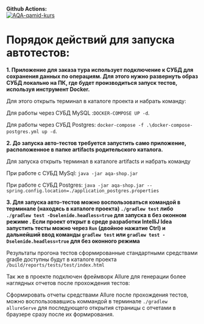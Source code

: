 **Github Actions:**  
[![AQA-qamid-kurs](https://github.com/shade1471/aqa-qamid-kurs/actions/workflows/gradle.yml/badge.svg)](https://github.com/shade1471/aqa-qamid-kurs/actions/workflows/gradle.yml)

# Порядок действий для запуска автотестов:

**1. Приложение для заказа тура использует подключение к СУБД для сохранения данных по операциям. Для этого нужно развернуть образ СУБД локально на ПК, где будет производиться запуск тестов, используя инструмент Docker.**

Для этого открыть терминал в каталоге проекта и набрать команду:

Для работы через СУБД MySQL :```DOCKER-COMPOSE UP -d```.

Для работы через СУБД Postgres: ```docker-compose -f .\docker-compose-postgres.yml up -d```.

**2. До запуска авто-тестов требуется запустить само приложение, расположенное в папке artifacts родительского каталога.**

Для запуска открыть терминал в каталоге artifacts и набрать команду 

При работе с СУБД MySql: ```java -jar aqa-shop.jar```

При работе с СУБД Postgres: ```java -jar aqa-shop.jar --spring.config.location=./application_postgres.properties```

**3. Для запуска авто-тестов можно воспользоваться командой в терминале (находясь в каталоге проекта) ```./gradlew test``` либо ```./gradlew test -Dselenide.headless=true``` для запуска в без оконном режиме . Если проект открыт в среде разработки IntelliJ Idea запустить тесты можно через ```Run``` (двойное нажатие Ctrl) и дальнейший ввод команды ```gradlew test``` или ```gradlew test -Dselenide.headless=true``` для без оконного режима**

Результаты прогона тестов сформированные стандартными средствами gradle доступны будут в каталоге проекта ```/build/reports/tests/test/index.html```

Так же в проекте подключен фреймворк Allure для генерации более наглядных отчетов после прохождения тестов:

Сформировать отчеты средствами Allure после прохождения тестов, можно воспользовавшись коммандой в терминале ```./gradlew allureServe``` для последующего открытия страницы с отчетами в браузере сразу после их формирования.
